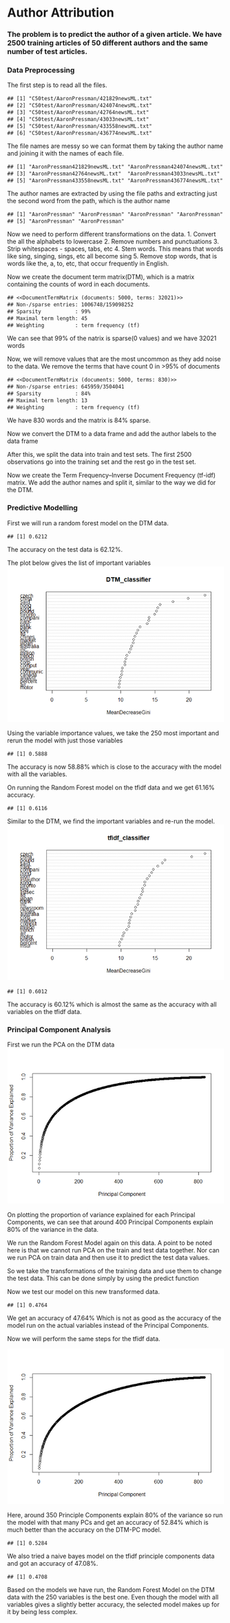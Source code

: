 Author Attribution
================

### The problem is to predict the author of a given article. We have 2500 training articles of 50 different authors and the same number of test articles.

### Data Preprocessing

The first step is to read all the files.

    ## [1] "C50test/AaronPressman/421829newsML.txt"
    ## [2] "C50test/AaronPressman/424074newsML.txt"
    ## [3] "C50test/AaronPressman/42764newsML.txt" 
    ## [4] "C50test/AaronPressman/43033newsML.txt" 
    ## [5] "C50test/AaronPressman/433558newsML.txt"
    ## [6] "C50test/AaronPressman/436774newsML.txt"

The file names are messy so we can format them by taking the author name
and joining it with the names of each
    file.

    ## [1] "AaronPressman421829newsML.txt" "AaronPressman424074newsML.txt"
    ## [3] "AaronPressman42764newsML.txt"  "AaronPressman43033newsML.txt" 
    ## [5] "AaronPressman433558newsML.txt" "AaronPressman436774newsML.txt"

The author names are extracted by using the file paths and extracting
just the second word from the path, which is the author
    name

    ## [1] "AaronPressman" "AaronPressman" "AaronPressman" "AaronPressman"
    ## [5] "AaronPressman" "AaronPressman"

Now we need to perform different transformations on the data. 1. Convert
the all the alphabets to lowercase 2. Remove numbers and punctuations 3.
Strip whitespaces - spaces, tabs, etc 4. Stem words. This means that
words like sing, singing, sings, etc all become sing 5. Remove stop
words, that is words like the, a, to, etc, that occur frequently in
English.

Now we create the document term matrix(DTM), which is a matrix
containing the counts of word in each documents.

    ## <<DocumentTermMatrix (documents: 5000, terms: 32021)>>
    ## Non-/sparse entries: 1006748/159098252
    ## Sparsity           : 99%
    ## Maximal term length: 45
    ## Weighting          : term frequency (tf)

We can see that 99% of the natrix is sparse(0 values) and we have 32021
words

Now, we will remove values that are the most uncommon as they add noise
to the data. We remove the terms that have count 0 in \>95% of documents

    ## <<DocumentTermMatrix (documents: 5000, terms: 830)>>
    ## Non-/sparse entries: 645959/3504041
    ## Sparsity           : 84%
    ## Maximal term length: 13
    ## Weighting          : term frequency (tf)

We have 830 words and the matrix is 84% sparse.

Now we convert the DTM to a data frame and add the author labels to the
data frame

After this, we split the data into train and test sets. The first 2500
observations go into the training set and the rest go in the test set.

Now we create the Term Frequency–Inverse Document Frequency (tf-idf)
matrix. We add the author names and split it, similar to the way we did
for the DTM.

### Predictive Modelling

First we will run a random forest model on the DTM data.

    ## [1] 0.6212

The accuracy on the test data is 62.12%.

The plot below gives the list of important variables
![](AuthorAttribution_files/figure-gfm/unnamed-chunk-14-1.png)<!-- -->

Using the variable importance values, we take the 250 most important and
rerun the model with just those variables

    ## [1] 0.5888

The accuracy is now 58.88% which is close to the accuracy with the model
with all the variables.

On running the Random Forest model on the tfidf data and we get 61.16%
accuracy.

    ## [1] 0.6116

Similar to the DTM, we find the important variables and re-run the
model.
![](AuthorAttribution_files/figure-gfm/unnamed-chunk-17-1.png)<!-- -->

    ## [1] 0.6012

The accuracy is 60.12% which is almost the same as the accuracy with all
variables on the tfidf data.

### Principal Component Analysis

First we run the PCA on the DTM data
![](AuthorAttribution_files/figure-gfm/unnamed-chunk-19-1.png)<!-- -->

On plotting the proportion of variance explained for each Principal
Components, we can see that around 400 Principal Components explain 80%
of the variance in the data.

We run the Random Forest Model again on this data. A point to be noted
here is that we cannot run PCA on the train and test data together. Nor
can we run PCA on train data and then use it to predict the test data
values.

So we take the transformations of the training data and use them to
change the test data. This can be done simply by using the predict
function

Now we test our model on this new transformed data.

    ## [1] 0.4764

We get an accuracy of 47.64% Which is not as good as the accuracy of the
model run on the actual variables instead of the Principal Components.

Now we will perform the same steps for the tfidf data.

![](AuthorAttribution_files/figure-gfm/unnamed-chunk-21-1.png)<!-- -->

Here, around 350 Principle Components explain 80% of the variance so run
the model with that many PCs and get an accuracy of 52.84% which is much
better than the accuracy on the DTM-PC model.

    ## [1] 0.5284

We also tried a naive bayes model on the tfidf principle components data
and got an accuracy of 47.08%.

    ## [1] 0.4708

Based on the models we have run, the Random Forest Model on the DTM data
with the 250 variables is the best one. Even though the model with all
variables gives a slightly better accuracy, the selected model makes up
for it by being less complex.
